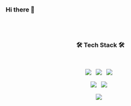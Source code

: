 ### Hi there 👋
</br>
</br>
<h3 align="center"><b>🛠 Tech Stack 🛠</b></h3>
</br>
<p align="center">
<img src="https://img.shields.io/badge/HTML5-E34F26?style=flat-square&logo=HTML5&logoColor=white"/></a> &nbsp
<img src="https://img.shields.io/badge/CSS3-1572B6?style=flat-square&logo=CSS3&logoColor=white"/></a> &nbsp
<img src="https://img.shields.io/badge/JavaScript-F7DF1E?style=flat-square&logo=JavaScript&logoColor=black"/></a> &nbsp
</p>
<p align="center">
<img src="https://img.shields.io/badge/JAVA-007396?style=flat-square&logo=java&logoColor=white"/></a> &nbsp
<img src="https://img.shields.io/badge/Spring-6DB33F?style=flat-square&logo=Spring&logoColor=white"/></a> &nbsp
</p>
<p align="center">
<img src="https://img.shields.io/badge/oracle-F80000?style=flat-square&logo=oracle&logoColor=white"/></a> &nbsp
</p>

<p align="center">
<!-- 튜토리얼 수준 -->
<!-- <img src="https://img.shields.io/badge/MySQL-4479A1?style=flat-square&logo=MySQL&logoColor=white"/></a> &nbsp -->
<!-- <img src="https://img.shields.io/badge/Microsoft SQL Server-CC2927?style=flat-square&logo=Microsoft SQL Server&logoColor=white"/></a> &nbsp -->

<!-- <img src="https://img.shields.io/badge/c-A8B9CC?style=flat-square&logo=c&logoColor=white"/></a> &nbsp -->

  
<!-- 버킷리스트 -->
<!-- <img src="https://img.shields.io/badge/React-61DAFB?style=flat-square&logo=React&logoColor=white"/></a> &nbsp -->
<!-- <img src="https://img.shields.io/badge/Vue.js-4FC08D?style=flat-square&logo=Vue.js&logoColor=white"/></a> &nbsp -->
<!-- <img src="https://img.shields.io/badge/Webpack-8DD6F9?style=flat-square&logo=Webpack&logoColor=white"/></a> &nbsp -->

<!-- <img src="https://img.shields.io/badge/Node.js-339933?style=flat-square&logo=Node.js&logoColor=white"/></a> &nbsp -->
<!-- <img src="https://img.shields.io/badge/MongoDB-47A248?style=flat-square&logo=MongoDB&logoColor=white"/></a> &nbsp -->
<!-- <img src="https://img.shields.io/badge/Amazon AWS-232F3E?style=flat-square&logo=Amazon%20AWS&logoColor=white"/></a> &nbsp -->
<!-- <img src="https://img.shields.io/badge/Docker-2496ED?style=flat-square&logo=Docker&logoColor=white"/></a> &nbsp -->

<!-- <img src="https://img.shields.io/badge/Android-3DDC84?style=flat-square&logo=Android&logoColor=white"/></a> &nbsp -->
<!-- <img src="https://img.shields.io/badge/WebAssembly-654FF0?style=flat-square&logo=WebAssembly&logoColor=white"/></a> &nbsp -->
<!-- <img src="https://img.shields.io/badge/c++-00599C?style=flat-square&logo=c%2B%2B&logoColor=white"/></a> &nbsp -->

<!-- <img src="https://img.shields.io/badge/Arduino-00979D?style=flat-square&logo=Arduino&logoColor=white"/></a> &nbsp -->
<!-- <img src="https://img.shields.io/badge/Raspberry Pi-A22846?style=flat-square&logo=Raspberry Pi&logoColor=white"/></a> &nbsp -->
</p>



<!--
**hjlee0820/hjlee0820** is a ✨ _special_ ✨ repository because its `README.md` (this file) appears on your GitHub profile.

Here are some ideas to get you started:

- 🔭 I’m currently working on ...
- 🌱 I’m currently learning ...
- 👯 I’m looking to collaborate on ...
- 🤔 I’m looking for help with ...
- 💬 Ask me about ...
- 📫 How to reach me: ...
- 😄 Pronouns: ...
- ⚡ Fun fact: ...
-->
